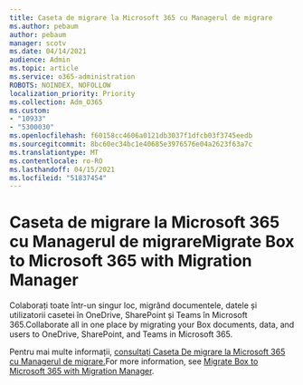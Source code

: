 ```yaml
---
title: Caseta de migrare la Microsoft 365 cu Managerul de migrare
ms.author: pebaum
author: pebaum
manager: scotv
ms.date: 04/14/2021
audience: Admin
ms.topic: article
ms.service: o365-administration
ROBOTS: NOINDEX, NOFOLLOW
localization_priority: Priority
ms.collection: Adm_O365
ms.custom:
- "10933"
- "5300030"
ms.openlocfilehash: f60158cc4606a0121db3037f1dfcb03f3745eedb
ms.sourcegitcommit: 8bc60ec34bc1e40685e3976576e04a2623f63a7c
ms.translationtype: MT
ms.contentlocale: ro-RO
ms.lasthandoff: 04/15/2021
ms.locfileid: "51837454"
---
```

# <a name="migrate-box-to-microsoft-365-with-migration-manager"></a><span data-ttu-id="4e663-102">Caseta de migrare la Microsoft 365 cu Managerul de migrare</span><span class="sxs-lookup"><span data-stu-id="4e663-102">Migrate Box to Microsoft 365 with Migration Manager</span></span>

<span data-ttu-id="4e663-103">Colaborați toate într-un singur loc, migrând documentele, datele și utilizatorii casetei în OneDrive, SharePoint și Teams în Microsoft 365.</span><span class="sxs-lookup"><span data-stu-id="4e663-103">Collaborate all in one place by migrating your Box documents, data, and users to OneDrive, SharePoint, and Teams in Microsoft 365.</span></span>

<span data-ttu-id="4e663-104">Pentru mai multe informații, [consultați Caseta De migrare la Microsoft 365 cu Managerul de migrare.](https://docs.microsoft.com/sharepointmigration/mm-box-overview)</span><span class="sxs-lookup"><span data-stu-id="4e663-104">For more information, see [Migrate Box to Microsoft 365 with Migration Manager](https://docs.microsoft.com/sharepointmigration/mm-box-overview).</span></span>
